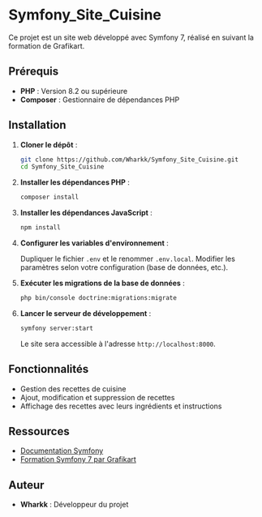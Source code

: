 # Symfony_Site_Cuisine

Ce projet est un site web développé avec Symfony 7, réalisé en suivant la formation de Grafikart.

## Prérequis

- **PHP** : Version 8.2 ou supérieure
- **Composer** : Gestionnaire de dépendances PHP

## Installation

1. **Cloner le dépôt** :

   ```bash
   git clone https://github.com/Wharkk/Symfony_Site_Cuisine.git
   cd Symfony_Site_Cuisine
   ```

2. **Installer les dépendances PHP** :

   ```bash
   composer install
   ```

3. **Installer les dépendances JavaScript** :

   ```bash
   npm install
   ```

4. **Configurer les variables d'environnement** :

   Dupliquer le fichier `.env` et le renommer `.env.local`. Modifier les paramètres selon votre configuration (base de données, etc.).

5. **Exécuter les migrations de la base de données** :

   ```bash
   php bin/console doctrine:migrations:migrate
   ```

6. **Lancer le serveur de développement** :

   ```bash
   symfony server:start
   ```

   Le site sera accessible à l'adresse `http://localhost:8000`.

## Fonctionnalités

- Gestion des recettes de cuisine
- Ajout, modification et suppression de recettes
- Affichage des recettes avec leurs ingrédients et instructions

## Ressources

- [Documentation Symfony](https://symfony.com/doc/current/index.html)
- [Formation Symfony 7 par Grafikart](https://grafikart.fr/formations/symfony)

## Auteur

- **Wharkk** : Développeur du projet

